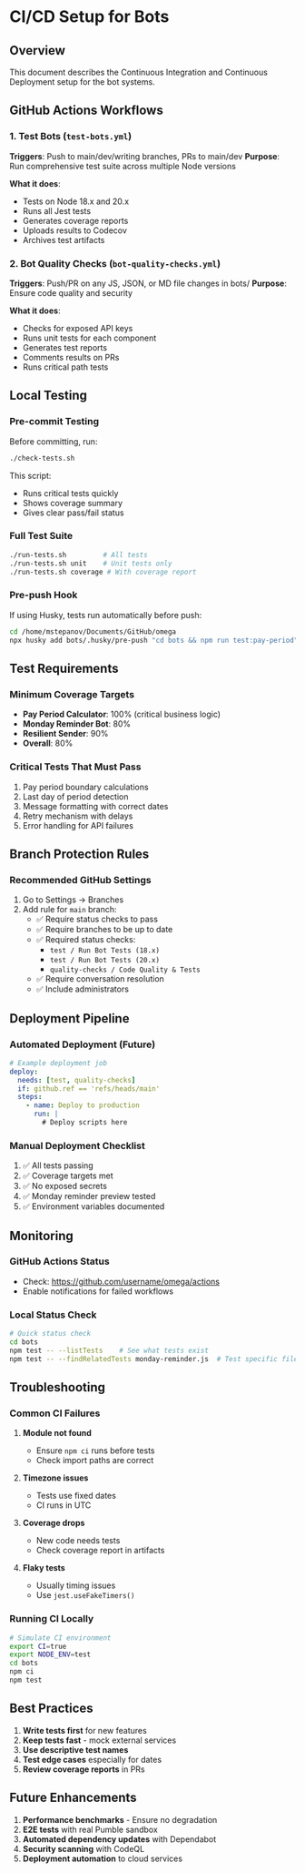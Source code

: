 # CI/CD Setup for Bots

## Overview

This document describes the Continuous Integration and Continuous Deployment setup for the bot systems.

## GitHub Actions Workflows

### 1. Test Bots (`test-bots.yml`)
**Triggers**: Push to main/dev/writing branches, PRs to main/dev
**Purpose**: Run comprehensive test suite across multiple Node versions

**What it does**:
- Tests on Node 18.x and 20.x
- Runs all Jest tests
- Generates coverage reports
- Uploads results to Codecov
- Archives test artifacts

### 2. Bot Quality Checks (`bot-quality-checks.yml`)
**Triggers**: Push/PR on any JS, JSON, or MD file changes in bots/
**Purpose**: Ensure code quality and security

**What it does**:
- Checks for exposed API keys
- Runs unit tests for each component
- Generates test reports
- Comments results on PRs
- Runs critical path tests

## Local Testing

### Pre-commit Testing
Before committing, run:
```bash
./check-tests.sh
```

This script:
- Runs critical tests quickly
- Shows coverage summary
- Gives clear pass/fail status

### Full Test Suite
```bash
./run-tests.sh         # All tests
./run-tests.sh unit    # Unit tests only
./run-tests.sh coverage # With coverage report
```

### Pre-push Hook
If using Husky, tests run automatically before push:
```bash
cd /home/mstepanov/Documents/GitHub/omega
npx husky add bots/.husky/pre-push "cd bots && npm run test:pay-period"
```

## Test Requirements

### Minimum Coverage Targets
- **Pay Period Calculator**: 100% (critical business logic)
- **Monday Reminder Bot**: 80%
- **Resilient Sender**: 90%
- **Overall**: 80%

### Critical Tests That Must Pass
1. Pay period boundary calculations
2. Last day of period detection
3. Message formatting with correct dates
4. Retry mechanism with delays
5. Error handling for API failures

## Branch Protection Rules

### Recommended GitHub Settings
1. Go to Settings → Branches
2. Add rule for `main` branch:
   - ✅ Require status checks to pass
   - ✅ Require branches to be up to date
   - ✅ Required status checks:
     - `test / Run Bot Tests (18.x)`
     - `test / Run Bot Tests (20.x)`
     - `quality-checks / Code Quality & Tests`
   - ✅ Require conversation resolution
   - ✅ Include administrators

## Deployment Pipeline

### Automated Deployment (Future)
```yaml
# Example deployment job
deploy:
  needs: [test, quality-checks]
  if: github.ref == 'refs/heads/main'
  steps:
    - name: Deploy to production
      run: |
        # Deploy scripts here
```

### Manual Deployment Checklist
1. ✅ All tests passing
2. ✅ Coverage targets met
3. ✅ No exposed secrets
4. ✅ Monday reminder preview tested
5. ✅ Environment variables documented

## Monitoring

### GitHub Actions Status
- Check: https://github.com/username/omega/actions
- Enable notifications for failed workflows

### Local Status Check
```bash
# Quick status check
cd bots
npm test -- --listTests    # See what tests exist
npm test -- --findRelatedTests monday-reminder.js  # Test specific file
```

## Troubleshooting

### Common CI Failures

1. **Module not found**
   - Ensure `npm ci` runs before tests
   - Check import paths are correct

2. **Timezone issues**
   - Tests use fixed dates
   - CI runs in UTC

3. **Coverage drops**
   - New code needs tests
   - Check coverage report in artifacts

4. **Flaky tests**
   - Usually timing issues
   - Use `jest.useFakeTimers()`

### Running CI Locally
```bash
# Simulate CI environment
export CI=true
export NODE_ENV=test
cd bots
npm ci
npm test
```

## Best Practices

1. **Write tests first** for new features
2. **Keep tests fast** - mock external services
3. **Use descriptive test names**
4. **Test edge cases** especially for dates
5. **Review coverage reports** in PRs

## Future Enhancements

1. **Performance benchmarks** - Ensure no degradation
2. **E2E tests** with real Pumble sandbox
3. **Automated dependency updates** with Dependabot
4. **Security scanning** with CodeQL
5. **Deployment automation** to cloud services